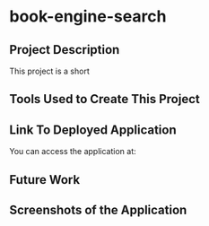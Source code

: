 # book-engine-search

## Project Description

This project is a short


## Tools Used to Create This Project



## Link To Deployed Application

You can access the application at:



## Future Work



## Screenshots of the Application


